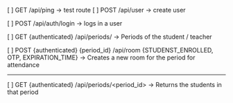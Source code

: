 [ ] GET /api/ping -> test route
[ ] POST /api/user -> create user

[ ] POST /api/auth/login -> logs in a user

[ ] GET {authenticated} /api/periods/ -> Periods of the student / teacher

[ ] POST {authenticated} {period_id} /api/room {STUDENST_ENROLLED, OTP, EXPIRATION_TIME} -> Creates a new room for the period for attendance


---------------------------------------------------------------------
[ ] GET {authenticated} /api/periods/<period_id> -> Returns the students in that period
